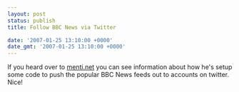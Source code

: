 ```yaml
---
layout: post
status: publish
title: Follow BBC News via Twitter

date: '2007-01-25 13:10:00 +0000'
date_gmt: '2007-01-25 13:10:00 +0000'
---
```

If you heard over to <a href="http://menti.net/?p=89">menti.net</a> you can see information about how he's setup some code to push the popular BBC News feeds out to accounts on twitter. Nice!
